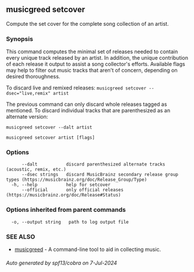 ## musicgreed setcover

Compute the set cover for the complete song collection of an artist.

### Synopsis

This command computes the minimal set of releases needed to contain every unique track released by an artist. In addition, the unique contribution of each release it output to assist a song collector's efforts. Available flags may help to filter out music tracks that aren't of concern, depending on desired thoroughness.

To discard live and remixed releases:
`musicgreed setcover --dsec="live,remix" artist`

The previous command can only discard whole releases tagged as mentioned. To discard individual tracks that are parenthesized as an alternate version:

`musicgreed setcover --dalt artist`

```
musicgreed setcover artist [flags]
```

### Options

```
      --dalt           discard parenthesized alternate tracks (acoustic, remix, etc.)
      --dsec strings   discard MusicBrainz secondary release group types (https://musicbrainz.org/doc/Release_Group/Type)
  -h, --help           help for setcover
      --official       only official releases (https://musicbrainz.org/doc/Release#Status)
```

### Options inherited from parent commands

```
  -o, --output string   path to log output file
```

### SEE ALSO

* [musicgreed](musicgreed.md)	 - A command-line tool to aid in collecting music.

###### Auto generated by spf13/cobra on 7-Jul-2024

